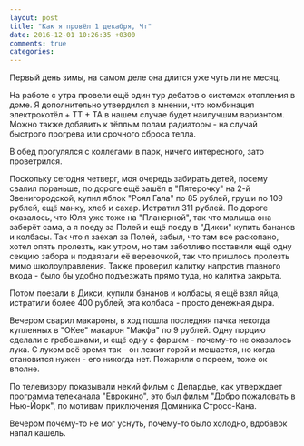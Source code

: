 ```yaml
---
layout: post
title: "Как я провёл 1 декабря, Чт"
date: 2016-12-01 10:26:35 +0300
comments: true
categories: 
---
```

Первый день зимы, на самом деле она длится уже чуть ли не месяц.

На работе с утра провели ещё один тур дебатов о системах отопления в доме. Я дополнительно утвердился в мнении, что комбинация электрокотёл + ТТ + ТА в нашем случае будет наилучшим вариантом. Можно также добавить к тёплым полам радиаторы - на случай быстрого прогрева или срочного сброса тепла. 

В обед прогулялся с коллегами в парк, ничего интересного, зато проветрился.

Поскольку сегодня четверг, моя очередь забирать детей, посему свалил пораньше, по дороге ещё зашёл в "Пятерочку" на 2-й Звенигородской, купил яблок "Роял Гала" по 85 рублей, груши по 109 рублей, ещё манку, хлеб и сахар. Истратил 311 рублей. По дороге оказалось, что Юля уже тоже на "Планерной", так что малыша она заберёт сама, а я поеду за Полей и ещё поеду в "Дикси" купить бананов и колбасы. Так что я заехал за Полей, забыл, что там все раскопано, хотел опять пролезть, как утром, но там заботливо поставили ещё одну секцию забора и подвязали её веревочкой, так что пришлось пролезть мимо школоуправления. Также проверил калитку напротив главного входа - было бы удобно подъезжать прямо туда, но калитка закрыта.

Потом поезали в Дикси, купили бананов и колбасы, я ещё взял яйца, истратили более 400 рублей, эта колбаса - просто денежная дыра.

Вечером сварил макароны, в ход пошла последняя пачка некогда купленных в "ОКее" макарон "Макфа" по 9 рублей. Одну порцию сделали с гребешками, и ещё одну с фаршем - почему-то не оказалось лука. С луком всё время так - он лежит горой и мешается, но когда становится нужен - его никогда нет. Пожарили с пореем, тоже ок вполне.

По телевизору показывали некий фильм с Депардье, как утверждает программа телеканала "Еврокино", это был фильм "Добро пожаловать в Нью-Йорк", по мотивам приключения Доминика Стросс-Кана. 

Вечером почему-то не мог уснуть, почему-то было холодно, вдобавок напал кашель.